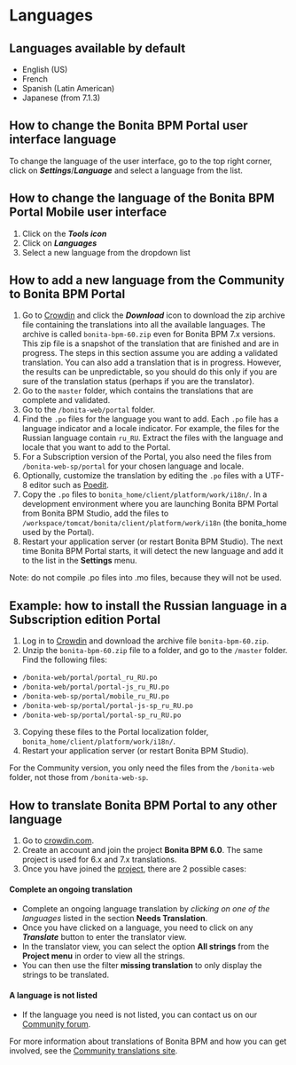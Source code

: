 # Languages

## Languages available by default 

* English (US)
* French
* Spanish (Latin American)
* Japanese (from 7.1.3)

## How to change the Bonita BPM Portal user interface language

To change the language of the user interface, go to the top right corner, click on _**Settings**_/_**Language**_ and select a language from the list.

## How to change the language of the Bonita BPM Portal Mobile user interface

1. Click on the _**Tools icon**_
2. Click on _**Languages**_
3. Select a new language from the dropdown list

## How to add a new language from the Community to Bonita BPM Portal

1. Go to [Crowdin](http://translate.bonitasoft.org/) and click the **_Download_** icon to download the zip archive file containing the translations into all the available languages. 
The archive is called `bonita-bpm-60.zip` even for Bonita BPM 7.x versions.
This zip file is a snapshot of the translation that are finished and are in progress. The steps in this section assume you are adding a validated translation. You can also add a translation that is in progress. However, the results can be unpredictable, so you should do this only if you are sure of the translation status (perhaps if you are the translator). 
2. Go to the `master` folder, which contains the translations that are complete and validated.
3. Go to the `/bonita-web/portal` folder. 
4. Find the `.po` files for the language you want to add. Each `.po` file has a language indicator and a locale indicator. 
For example, the files for the Russian language contain `ru_RU`. Extract the files with the language and locale that you want to add to the Portal.
5. For a Subscription version of the Portal, you also need the files from `/bonita-web-sp/portal` for your chosen language and locale.
6. Optionally, customize the translation by editing the `.po` files with a UTF-8 editor such as [Poedit](https://www.poedit.net/).
7. Copy the `.po` files to `bonita_home/client/platform/work/i18n/`. 
In a development environment where you are launching Bonita BPM Portal from Bonita BPM Studio, add the files to `/workspace/tomcat/bonita/client/platform/work/i18n` (the bonita\_home used by the Portal).
8. Restart your application server (or restart Bonita BPM Studio). The next time Bonita BPM Portal starts, it will detect the new language and add it to the list in the **Settings** menu.

Note: do not compile .po files into .mo files, because they will not be used.

## Example: how to install the Russian language in a Subscription edition Portal

1. Log in to [Crowdin](http://translate.bonitasoft.org/) and download the archive file `bonita-bpm-60.zip`.
2. Unzip the `bonita-bpm-60.zip` file to a folder, and go to the `/master` folder. Find the following files:
  * `/bonita-web/portal/portal_ru_RU.po`
  * `/bonita-web/portal/portal-js_ru_RU.po`
  * `/bonita-web-sp/portal/mobile_ru_RU.po`
  * `/bonita-web-sp/portal/portal-js-sp_ru_RU.po`
  * `/bonita-web-sp/portal/portal-sp_ru_RU.po`
3. Copying these files to the Portal localization folder, `bonita_home/client/platform/work/i18n/`.
4. Restart your application server (or restart Bonita BPM Studio). 

For the Community version, you only need the files from the `/bonita-web` folder, not those from `/bonita-web-sp`.

## How to translate Bonita BPM Portal to any other language

1. Go to [crowdin.com](https://crowdin.com).
2. Create an account and join the project **Bonita BPM 6.0**. The same project is used for 6.x and 7.x translations.
3. Once you have joined the [project](https://crowdin.com/project/bonita-bpm-60), there are 2 possible cases:

#### Complete an ongoing translation

* Complete an ongoing language translation by _clicking on one of the languages_ listed in the section **Needs Translation**.
* Once you have clicked on a language, you need to click on any _**Translate**_ button to enter the translator view.
* In the translator view, you can select the option **All strings** from the **Project menu** in order to view all the strings.
* You can then use the filter **missing translation** to only display the strings to be translated.

#### A language is not listed

* If the language you need is not listed, you can contact us on our [Community forum](http://legacy.community.bonitasoft.com/groups/community-tools/new-bug-tracker-and-traduction-tools-jira-and-crowdin).

For more information about translations of Bonita BPM and how you can get involved, see the [Community translations site](http://community.bonitasoft.com/contribute/translate).
